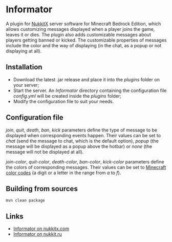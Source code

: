 # Informator
A plugin for [NukkitX][nukkitx] server software for Minecraft Bedrock Edition, which allows customizing messages displayed when a player joins the game, leaves it or dies. The plugin also adds customizable messages about players getting banned or kicked. The customizable properties of messages include the color and the way of displaying (in the chat, as a popup or not displaying at all).

## Installation
-  Download the latest .jar release and place it into the _plugins_ folder on your server;
-  Start the server. An _Informator_ directory containing the configuration file _config.yml_ will be created inside the _plugins_ folder;
-  Modify the configuration file to suit your needs.

## Configuration file
_join_, _quit_, _death_, _ban_, _kick_ parameters define the type of message to be displayed when corresponding events happen. Their values can be set to _chat_ (send the message to chat, which is the default option), _popup_ (the message will be displayed as a popup above the hotbar) or _none_ (the message will not be displayed at all).

_join-color_, _quit-color_, _death-color_, _ban-color_, _kick-color_ parameters define the colors of corresponding messages. Their values can be set to [Minecraft color codes][colors] (a digit or a letter in the range from _a_ to _f_).
  
## Building from sources
`mvn clean package`

## Links
-  [Informator on nukkitx.com](https://nukkitx.com/resources/informator.32/)
-  [Informator on nukkit.ru](http://forums.voxelwind.com/resources/informator.121/)

[nukkitx]: http://github.com/NukkitX/Nukkit
[colors]: https://minecraft.gamepedia.com/Formatting_codes#Color_codes
